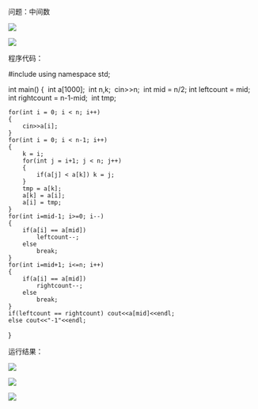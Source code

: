 问题：中间数

![](http://ww1.sinaimg.cn/large/006AVk9bly1fy6fjg4hxlj31th19hq5n.jpg)

![](http://ww1.sinaimg.cn/large/006AVk9bly1fy6fjsbohvj31pm19h404.jpg)

程序代码：

#include<iostream>
using namespace std;

int main()
{
​    int a[1000];
​    int n,k;
​    cin>>n;
​    int mid = n/2;
​    int leftcount = mid;
​    int rightcount = n-1-mid;
​    int tmp;

    for(int i = 0; i < n; i++)
    {
        cin>>a[i];
    }
    for(int i = 0; i < n-1; i++)
    {
        k = i;
        for(int j = i+1; j < n; j++)
        {
            if(a[j] < a[k]) k = j;
        }
        tmp = a[k];
        a[k] = a[i];
        a[i] = tmp;
    }
    for(int i=mid-1; i>=0; i--)
    {
        if(a[i] == a[mid])
            leftcount--;
        else
            break;
    }
    for(int i=mid+1; i<=n; i++)
    {
        if(a[i] == a[mid])
            rightcount--;
        else
            break;
    }
    if(leftcount == rightcount) cout<<a[mid]<<endl;
    else cout<<"-1"<<endl;
}

运行结果：

![](http://ww1.sinaimg.cn/large/006AVk9bly1fy6fkmed5qj31uo0xcgm5.jpg)

![](http://ww1.sinaimg.cn/large/006AVk9bly1fy6fkud5bij31uo0xcdgc.jpg)

![](http://ww1.sinaimg.cn/large/006AVk9bly1fy6fl1h5vhj31uo0xc74s.jpg)